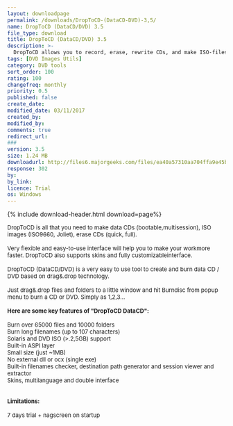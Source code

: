 ```yaml
---
layout: downloadpage
permalink: /downloads/DropToCD-(DataCD-DVD)-3,5/
name: DropToCD (DataCD/DVD) 3.5
file_type: download
title: DropToCD (DataCD/DVD) 3.5
description: >-
  DropToCD allows you to record, erase, rewrite CDs, and make ISO-files
tags: [DVD Images Utils]
category: DVD tools
sort_order: 100
rating: 100
changefreq: monthly
priority: 0.5
published: false
create_date:
modified_date: 03/11/2017
created_by:
modified_by:
comments: true
redirect_url:
###
version: 3.5
size: 1.24 MB
downloadurl: http://files6.majorgeeks.com/files/ea40a57310aa704ffa9e45bfb38d913e/backup/droptocd3_trial_new.exe
response: 302
by:
by_link:
licence: Trial
os: Windows
---
```


{% include download-header.html download=page%}

<p style="fix-download-text !important">
<p><font size="2">DropToCD is all that you need to make data CDs (bootable,multisession), ISO images (ISO9660, Joliet), erase CDs (quick, full). <br />
<br />
Very flexible and easy-to-use interface will help you to make your workmore faster. DropToCD also supports skins and fully customizableinterface.<br />
<br />
DropToCD (DataCD/DVD) is a very easy to use tool to create and burn data CD / DVD based on drag&amp;.drop technology.<br />
<br />
Just drag&amp;.drop files and folders to a little window and hit Burndisc from popup menu to burn a CD or DVD. Simply as 1,2,3... <br />
<br />
<span><strong>Here are some key features of "DropToCD DataCD":</strong></span><br />
<br />
Burn over 65000 files and 10000 folders<br />
Burn long filenames (up to 107 characters)<br />
Solaris and DVD ISO (&gt;.2,5GB) support <br />
Built-in ASPI layer<br />
Small size (just ~1MB)<br />
No external dll or ocx (single exe)<br />
Built-in filenames checker, destination path generator and session viewer and extractor<br />
Skins, multilanguage and double interface<br />
<br />
<br />
<span><strong>Limitations:</strong></span><br />
<br />
7 days trial + nagscreen on startup<br />
<!-- google_ad_section_end --></font></p>
<div class="celltext_big">&#160;</div></p>
